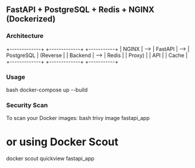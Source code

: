 
## FastAPI + PostgreSQL + Redis + NGINX (Dockerized)

 
### Architecture


+-------------+     +-------------+     +-----------+
|  NGINX      | --> |  FastAPI    | --> |  PostgreSQL
|  (Reverse   |     |  Backend    | --> |  Redis     |
|  Proxy)     |     |  API        |     |  Cache     |
+-------------+     +-------------+     +-----------+


### Usage
bash
docker-compose up --build


### Security Scan
To scan your Docker images:
bash
trivy image fastapi_app
# or using Docker Scout
docker scout quickview fastapi_app
